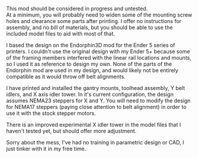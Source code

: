 This mod should be considered in progress and untested.  
At a minimum, you will probably need to widen some of the mounting screw holes and clearance some parts after printing.
I offer no instructions for assembly, and no bill of materials, but you should be able to use the included model files to aid with most of that.

I based the design on the Endorphin3D mod for the Ender 5 series of printers.  I couldn't use the original design with my Ender 5+ because some of the framing members interfered with the linear rail locations and mounts, so I used it as reference to design my own.  None of the parts of the Endorphin mod are used in my design, and would likely not be entirely compatible as it would throw off belt alignments.

I have printed and installed the gantry mounts, toolhead assembly, Y belt idlers, and X axis idler tower.  In it's current configuration, the design assumes NEMA23 steppers for X and Y.  You will need to modify the design for NEMA17 steppers (paying close attention to belt alignment) in order to use it with the stock stepper motors.

There is an improved experimental X idler tower in the model files that I haven't tested yet, but should offer more adjustment.

Sorry about the mess, I've had no training in parametric design or CAD, I just tinker with it in my free time.
